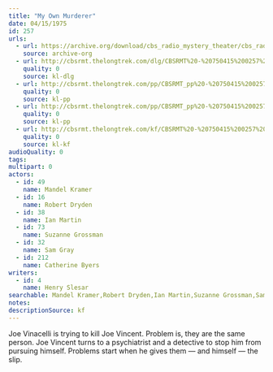 ```yaml
---
title: "My Own Murderer"
date: 04/15/1975
id: 257
urls: 
  - url: https://archive.org/download/cbs_radio_mystery_theater/cbs_radio_mystery_theater-0251-0300.zip/cbs_radio_mystery_theater-0251-0300%2Fcbsrmt_0257_my_own_murderer.mp3
    source: archive-org
  - url: http://cbsrmt.thelongtrek.com/dlg/CBSRMT%20-%20750415%200257%20My%20Own%20Murderer.mp3
    quality: 0
    source: kl-dlg
  - url: http://cbsrmt.thelongtrek.com/pp/CBSRMT_pp%20-%20750415%200257%20My%20Own%20Murderer%20(1).mp3
    quality: 0
    source: kl-pp
  - url: http://cbsrmt.thelongtrek.com/pp/CBSRMT_pp%20-%20750415%200257%20My%20Own%20Murderer%20(2).mp3
    quality: 0
    source: kl-pp
  - url: http://cbsrmt.thelongtrek.com/kf/CBSRMT%20-%20750415%200257%20My%20Own%20Murderer_kf.mp3
    quality: 0
    source: kl-kf
audioQuality: 0
tags: 
multipart: 0
actors:  
  - id: 49
    name: Mandel Kramer  
  - id: 16
    name: Robert Dryden  
  - id: 38
    name: Ian Martin  
  - id: 73
    name: Suzanne Grossman  
  - id: 32
    name: Sam Gray  
  - id: 212
    name: Catherine Byers
writers:  
  - id: 4
    name: Henry Slesar
searchable: Mandel Kramer,Robert Dryden,Ian Martin,Suzanne Grossman,Sam Gray,Catherine Byers Henry Slesar
notes: 
descriptionSource: kf
---
```

Joe Vinacelli is trying to kill Joe Vincent. Problem is, they are the same person. Joe Vincent turns to a psychiatrist and a detective to stop him from pursuing himself. Problems start when he gives them — and himself — the slip.